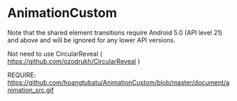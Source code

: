 # AnimationCustom

Note that the shared element transitions require Android 5.0 (API level 21) and above and will be ignored for any lower API versions.

Not need to use CircularReveal ( https://github.com/ozodrukh/CircularReveal )

REQUIRE:
https://github.com/hoangtubatu/AnimationCustom/blob/master/document/animation_src.gif